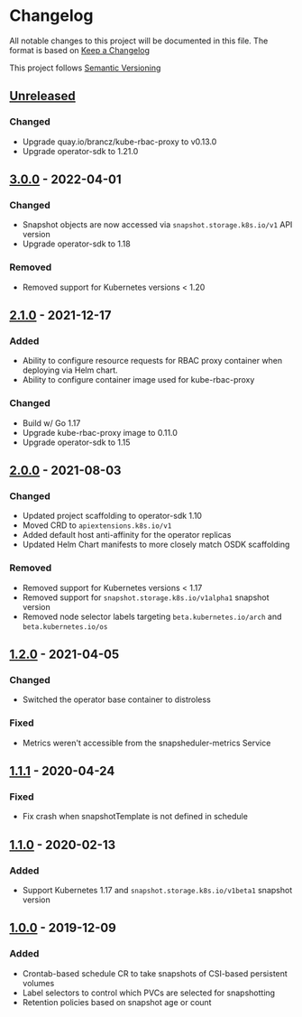 # Changelog

All notable changes to this project will be documented in this file. The format
is based on [Keep a Changelog](https://keepachangelog.com/en/1.0.0/)

This project follows [Semantic Versioning](https://semver.org/)

## [Unreleased]

### Changed

- Upgrade quay.io/brancz/kube-rbac-proxy to v0.13.0
- Upgrade operator-sdk to 1.21.0

## [3.0.0] - 2022-04-01

### Changed

- Snapshot objects are now accessed via `snapshot.storage.k8s.io/v1` API version
- Upgrade operator-sdk to 1.18

### Removed

- Removed support for Kubernetes versions < 1.20

## [2.1.0] - 2021-12-17

### Added

- Ability to configure resource requests for RBAC proxy container when deploying
  via Helm chart.
- Ability to configure container image used for kube-rbac-proxy

### Changed

- Build w/ Go 1.17
- Upgrade kube-rbac-proxy image to 0.11.0
- Upgrade operator-sdk to 1.15

## [2.0.0] - 2021-08-03

### Changed

- Updated project scaffolding to operator-sdk 1.10
- Moved CRD to `apiextensions.k8s.io/v1`
- Added default host anti-affinity for the operator replicas
- Updated Helm Chart manifests to more closely match OSDK scaffolding

### Removed

- Removed support for Kubernetes versions < 1.17
- Removed support for `snapshot.storage.k8s.io/v1alpha1` snapshot version
- Removed node selector labels targeting `beta.kubernetes.io/arch` and
  `beta.kubernetes.io/os`

## [1.2.0] - 2021-04-05

### Changed

- Switched the operator base container to distroless

### Fixed

- Metrics weren't accessible from the snapsheduler-metrics Service

## [1.1.1] - 2020-04-24

### Fixed

- Fix crash when snapshotTemplate is not defined in schedule

## [1.1.0] - 2020-02-13

### Added

- Support Kubernetes 1.17 and `snapshot.storage.k8s.io/v1beta1` snapshot version

## [1.0.0] - 2019-12-09

### Added

- Crontab-based schedule CR to take snapshots of CSI-based persistent volumes
- Label selectors to control which PVCs are selected for snapshotting
- Retention policies based on snapshot age or count

[unreleased]: https://github.com/backube/snapscheduler/compare/v3.0.0...HEAD
[3.0.0]: https://github.com/backube/snapscheduler/compare/v2.1.0...v3.0.0
[2.1.0]: https://github.com/backube/snapscheduler/compare/v2.0.0...v2.1.0
[2.0.0]: https://github.com/backube/snapscheduler/compare/v1.2.0...v2.0.0
[1.2.0]: https://github.com/backube/snapscheduler/compare/v1.1.1...v1.2.0
[1.1.1]: https://github.com/backube/snapscheduler/compare/v1.1.0...v1.1.1
[1.1.0]: https://github.com/backube/snapscheduler/compare/v1.0.0...v1.1.0
[1.0.0]: https://github.com/backube/snapscheduler/releases/tag/v1.0.0
